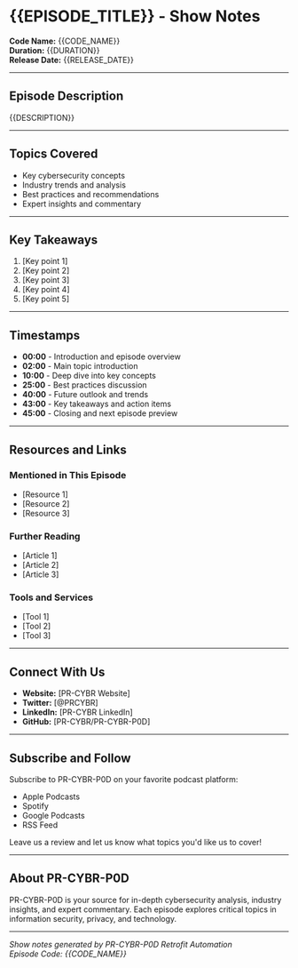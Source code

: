 # {{EPISODE_TITLE}} - Show Notes

**Code Name:** {{CODE_NAME}}  
**Duration:** {{DURATION}}  
**Release Date:** {{RELEASE_DATE}}

---

## Episode Description

{{DESCRIPTION}}

---

## Topics Covered

- Key cybersecurity concepts
- Industry trends and analysis
- Best practices and recommendations
- Expert insights and commentary

---

## Key Takeaways

1. [Key point 1]
2. [Key point 2]
3. [Key point 3]
4. [Key point 4]
5. [Key point 5]

---

## Timestamps

- **00:00** - Introduction and episode overview
- **02:00** - Main topic introduction
- **10:00** - Deep dive into key concepts
- **25:00** - Best practices discussion
- **40:00** - Future outlook and trends
- **43:00** - Key takeaways and action items
- **45:00** - Closing and next episode preview

---

## Resources and Links

### Mentioned in This Episode
- [Resource 1]
- [Resource 2]
- [Resource 3]

### Further Reading
- [Article 1]
- [Article 2]
- [Article 3]

### Tools and Services
- [Tool 1]
- [Tool 2]
- [Tool 3]

---

## Connect With Us

- **Website:** [PR-CYBR Website]
- **Twitter:** [@PRCYBR]
- **LinkedIn:** [PR-CYBR LinkedIn]
- **GitHub:** [PR-CYBR/PR-CYBR-P0D]

---

## Subscribe and Follow

Subscribe to PR-CYBR-P0D on your favorite podcast platform:

- Apple Podcasts
- Spotify
- Google Podcasts
- RSS Feed

Leave us a review and let us know what topics you'd like us to cover!

---

## About PR-CYBR-P0D

PR-CYBR-P0D is your source for in-depth cybersecurity analysis, industry insights, and expert commentary. Each episode explores critical topics in information security, privacy, and technology.

---

*Show notes generated by PR-CYBR-P0D Retrofit Automation*  
*Episode Code: {{CODE_NAME}}*
